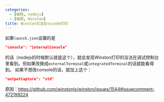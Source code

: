 ```yaml
---
categories:
  - [编程, nodejs]
  - [编程, Winston]
title: Winston无法在vscode打印
---
```


如果`launch.json`设置的是

```json
"console": "internalConsole"
```

的话（nodejs的时候默认就是这个），就会发现Winston打印的没法在调试控制台里看到。但如果改换成`externalTerminal`或`integratedTerminal`的话就能看得到。
如果不想改console的话，就加上这个：

```json
"outputCapture": "std"
```

原因：https://github.com/winstonjs/winston/issues/1544#issuecomment-472199224
